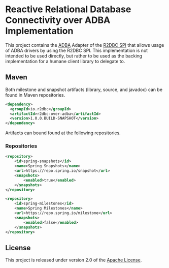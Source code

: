 # Reactive Relational Database Connectivity over ADBA Implementation

This project contains the [ADBA][a] Adapter of the [R2DBC SPI][r] that allows usage of ADBA drivers by using the R2DBC SPI. This implementation is not intended to be used directly, but rather to be used as the backing implementation for a humane client library to delegate to.

[a]: https://github.com/pull-vert/adba-mirror
[r]: https://github.com/r2dbc/r2dbc-spi

## Maven
Both milestone and snapshot artifacts (library, source, and javadoc) can be found in Maven repositories.

```xml
<dependency>
  <groupId>io.r2dbc</groupId>
  <artifactId>r2dbc-over-adba</artifactId>
  <version>1.0.0.BUILD-SNAPSHOT</version>
</dependency>
```

Artifacts can bound found at the following repositories.

### Repositories
```xml
<repository>
    <id>spring-snapshots</id>
    <name>Spring Snapshots</name>
    <url>https://repo.spring.io/snapshot</url>
    <snapshots>
        <enabled>true</enabled>
    </snapshots>
</repository>
```

```xml
<repository>
    <id>spring-milestones</id>
    <name>Spring Milestones</name>
    <url>https://repo.spring.io/milestone</url>
    <snapshots>
        <enabled>false</enabled>
    </snapshots>
</repository>
```

## License
This project is released under version 2.0 of the [Apache License][l].

[l]: https://www.apache.org/licenses/LICENSE-2.0
